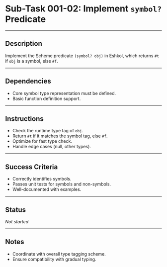 # Sub-Task 001-02: Implement `symbol?` Predicate

---

## Description

Implement the Scheme predicate `(symbol? obj)` in Eshkol, which returns `#t` if `obj` is a symbol, else `#f`.

---

## Dependencies

- Core symbol type representation must be defined.
- Basic function definition support.

---

## Instructions

- Check the runtime type tag of `obj`.
- Return `#t` if it matches the symbol tag, else `#f`.
- Optimize for fast type check.
- Handle edge cases (null, other types).

---

## Success Criteria

- Correctly identifies symbols.
- Passes unit tests for symbols and non-symbols.
- Well-documented with examples.

---

## Status

_Not started_

---

## Notes

- Coordinate with overall type tagging scheme.
- Ensure compatibility with gradual typing.
